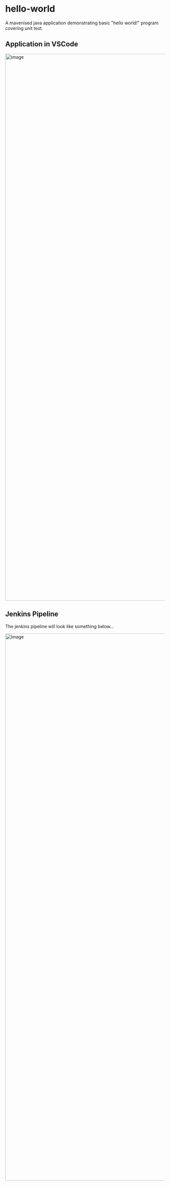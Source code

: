 # hello-world
A mavenised java application demonstrating basic "hello world!" program covering unit test.

## Application in VSCode 

<img width="1728" alt="image" src="https://github.com/mpandav/hello-world/assets/38240734/e29a1e91-573d-452b-9307-380e71528554">

## Jenkins Pipeline
The jenkins pipeline will look like something below...

<img width="1728" alt="image" src="https://github.com/mpandav/hello-world/assets/38240734/dc0047e5-e896-455b-a410-1bb31efbecc2">

